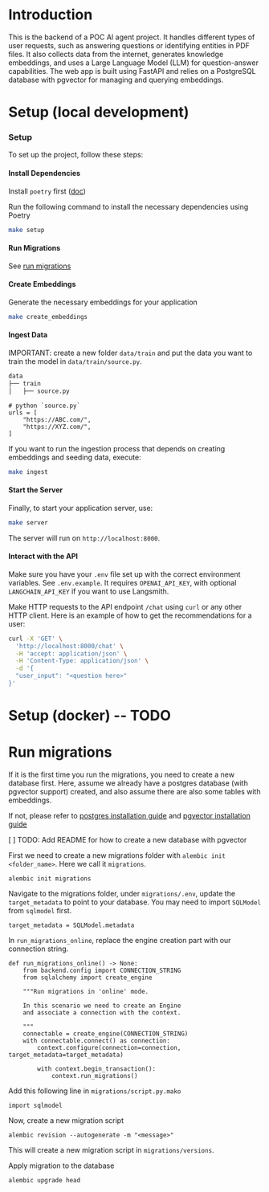 # Introduction

This is the backend of a POC AI agent project. It handles different types of user requests, such as answering questions or identifying entities in PDF files. It also collects data from the internet, generates knowledge embeddings, and uses a Large Language Model (LLM) for question-answer capabilities. The web app is built using FastAPI and relies on a PostgreSQL database with pgvector for managing and querying embeddings.

# Setup (local development)

### Setup

To set up the project, follow these steps:

#### Install Dependencies

Install `poetry` first ([doc](https://python-poetry.org/docs/))

Run the following command to install the necessary dependencies using Poetry

```bash
make setup
```

#### Run Migrations

See [run migrations](#run-migrations)

#### Create Embeddings

Generate the necessary embeddings for your application

```bash
make create_embeddings
```

#### Ingest Data

IMPORTANT: create a new folder `data/train` and put the data you want to train the model in `data/train/source.py`.

```bash
data
├── train
│   ├── source.py
```

```
# python `source.py`
urls = [
    "https://ABC.com/",
    "https://XYZ.com/",
]
```

If you want to run the ingestion process that depends on creating embeddings and seeding data, execute:

```bash
make ingest
```

#### Start the Server

Finally, to start your application server, use:

```bash
make server
```

The server will run on `http://localhost:8000`.

#### Interact with the API

Make sure you have your `.env` file set up with the correct environment variables. See `.env.example`. It requires `OPENAI_API_KEY`, with optional `LANGCHAIN_API_KEY` if you want to use Langsmith.

Make HTTP requests to the API endpoint `/chat` using `curl` or any other HTTP client. Here is an example of how to get the recommendations for a user:

```bash
curl -X 'GET' \
  'http://localhost:8000/chat' \
  -H 'accept: application/json' \
  -H 'Content-Type: application/json' \
  -d '{
  "user_input": "<question here>"
}'
```

# Setup (docker) -- TODO

# Run migrations

If it is the first time you run the migrations, you need to create a new database first. Here, assume we already have a postgres database (with pgvector support) created, and also assume there are also some tables with embeddings.

If not, please refer to [postgres installation guide](https://www.postgresql.org/download/) and [pgvector installation guide](https://github.com/pgvector/pgvector)

[ ] TODO: Add README for how to create a new database with pgvector

First we need to create a new migrations folder with `alembic init <folder_name>`. Here we call it `migrations`.

```
alembic init migrations
```

Navigate to the migrations folder, under `migrations/.env`, update the `target_metadata` to point to your database. You may need to import `SQLModel` from `sqlmodel` first.

```
target_metadata = SQLModel.metadata
```

In `run_migrations_online`, replace the engine creation part with our connection string.

```
def run_migrations_online() -> None:
    from backend.config import CONNECTION_STRING
    from sqlalchemy import create_engine

    """Run migrations in 'online' mode.

    In this scenario we need to create an Engine
    and associate a connection with the context.

    """
    connectable = create_engine(CONNECTION_STRING)
    with connectable.connect() as connection:
        context.configure(connection=connection, target_metadata=target_metadata)

        with context.begin_transaction():
            context.run_migrations()
```

Add this following line in `migrations/script.py.mako`

```
import sqlmodel
```

Now, create a new migration script

```
alembic revision --autogenerate -m "<message>"
```

This will create a new migration script in `migrations/versions`.

Apply migration to the database

```
alembic upgrade head
```
